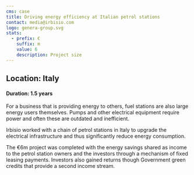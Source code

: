```yaml
---
cms: case
title: Driving energy efficiency at Italian petrol stations
contact: media@irbisio.com
logo: genera-group.svg
stats:
  - prefix: €
    suffix: m
    value: 6
    description: Project size
---
```

## Location: Italy

#### Duration: 1.5 years

For a business that is providing energy to others, fuel stations are also large energy users themselves. Pumps and other electrical equipment require power and often these are outdated and inefficient.

Irbisio worked with a chain of petrol stations in Italy to upgrade the electrical infrastructure and thus significantly reduce energy consumption.

The €6m project was completed with the energy savings shared as income to the petrol station owners and the investors through a mechanism of fixed leasing payments. Investors also gained returns though Government green credits that provide a second income stream.